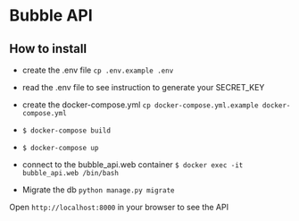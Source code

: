 # Bubble API



## How to install

- create the .env file `cp .env.example .env`
- read the .env file to see instruction to generate your SECRET_KEY
- create the docker-compose.yml `cp docker-compose.yml.example docker-compose.yml`

- `$ docker-compose build`
- `$ docker-compose up`

- connect to the bubble_api.web container `$ docker exec -it bubble_api.web /bin/bash`
- Migrate the db `python manage.py migrate`

Open `http://localhost:8000` in your browser to see the API